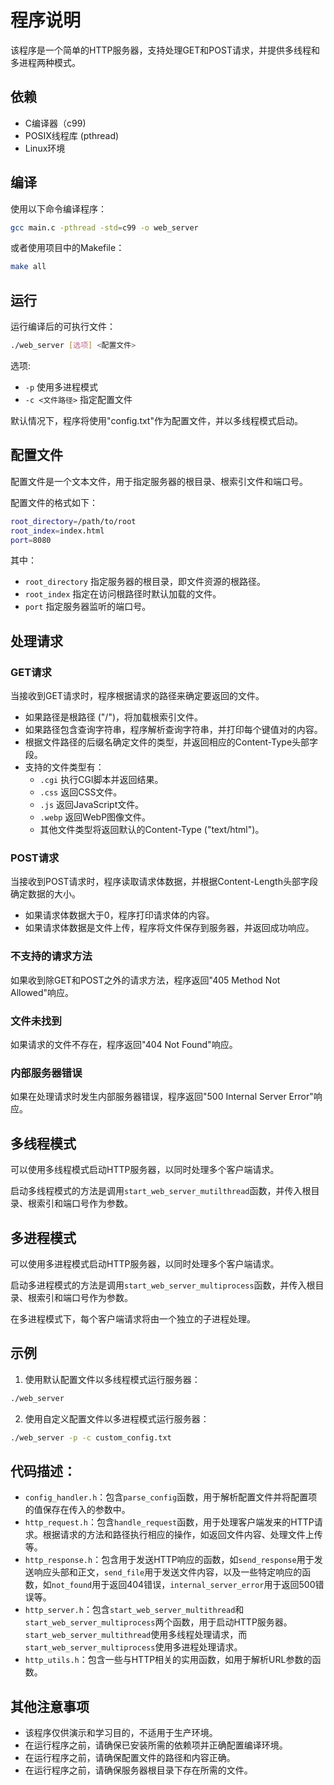 # 程序说明

该程序是一个简单的HTTP服务器，支持处理GET和POST请求，并提供多线程和多进程两种模式。

## 依赖

- C编译器（c99)
- POSIX线程库 (pthread)
- Linux环境

## 编译

使用以下命令编译程序：

```bash
gcc main.c -pthread -std=c99 -o web_server
```

或者使用项目中的Makefile：

```bash
make all
```

## 运行

运行编译后的可执行文件：

```bash
./web_server [选项] <配置文件>
```

选项:

- `-p` 使用多进程模式
- `-c <文件路径>` 指定配置文件

默认情况下，程序将使用"config.txt"作为配置文件，并以多线程模式启动。

## 配置文件

配置文件是一个文本文件，用于指定服务器的根目录、根索引文件和端口号。

配置文件的格式如下：

```bash
root_directory=/path/to/root
root_index=index.html
port=8080
```

其中：

- `root_directory` 指定服务器的根目录，即文件资源的根路径。
- `root_index` 指定在访问根路径时默认加载的文件。
- `port` 指定服务器监听的端口号。

## 处理请求

### GET请求

当接收到GET请求时，程序根据请求的路径来确定要返回的文件。

- 如果路径是根路径 ("/")，将加载根索引文件。
- 如果路径包含查询字符串，程序解析查询字符串，并打印每个键值对的内容。
- 根据文件路径的后缀名确定文件的类型，并返回相应的Content-Type头部字段。
- 支持的文件类型有：
  - `.cgi` 执行CGI脚本并返回结果。
  - `.css` 返回CSS文件。
  - `.js` 返回JavaScript文件。
  - `.webp` 返回WebP图像文件。
  - 其他文件类型将返回默认的Content-Type ("text/html")。

### POST请求

当接收到POST请求时，程序读取请求体数据，并根据Content-Length头部字段确定数据的大小。

- 如果请求体数据大于0，程序打印请求体的内容。
- 如果请求体数据是文件上传，程序将文件保存到服务器，并返回成功响应。

### 不支持的请求方法

如果收到除GET和POST之外的请求方法，程序返回"405 Method Not Allowed"响应。

### 文件未找到

如果请求的文件不存在，程序返回"404 Not Found"响应。

### 内部服务器错误

如果在处理请求时发生内部服务器错误，程序返回"500 Internal Server Error"响应。

## 多线程模式

可以使用多线程模式启动HTTP服务器，以同时处理多个客户端请求。

启动多线程模式的方法是调用`start_web_server_mutilthread`函数，并传入根目录、根索引和端口号作为参数。

## 多进程模式

可以使用多进程模式启动HTTP服务器，以同时处理多个客户端请求。

启动多进程模式的方法是调用`start_web_server_multiprocess`函数，并传入根目录、根索引和端口号作为参数。

在多进程模式下，每个客户端请求将由一个独立的子进程处理。

## 示例

1. 使用默认配置文件以多线程模式运行服务器：

```bash
./web_server
```

2. 使用自定义配置文件以多进程模式运行服务器：

```bash
./web_server -p -c custom_config.txt
```

## 代码描述：

- `config_handler.h`：包含`parse_config`函数，用于解析配置文件并将配置项的值保存在传入的参数中。
- `http_request.h`：包含`handle_request`函数，用于处理客户端发来的HTTP请求。根据请求的方法和路径执行相应的操作，如返回文件内容、处理文件上传等。
- `http_response.h`：包含用于发送HTTP响应的函数，如`send_response`用于发送响应头部和正文，`send_file`用于发送文件内容，以及一些特定响应的函数，如`not_found`用于返回404错误，`internal_server_error`用于返回500错误等。
- `http_server.h`：包含`start_web_server_multithread`和`start_web_server_multiprocess`两个函数，用于启动HTTP服务器。`start_web_server_multithread`使用多线程处理请求，而`start_web_server_multiprocess`使用多进程处理请求。
- `http_utils.h`：包含一些与HTTP相关的实用函数，如用于解析URL参数的函数。

## 其他注意事项

- 该程序仅供演示和学习目的，不适用于生产环境。
- 在运行程序之前，请确保已安装所需的依赖项并正确配置编译环境。
- 在运行程序之前，请确保配置文件的路径和内容正确。
- 在运行程序之前，请确保服务器根目录下存在所需的文件。
